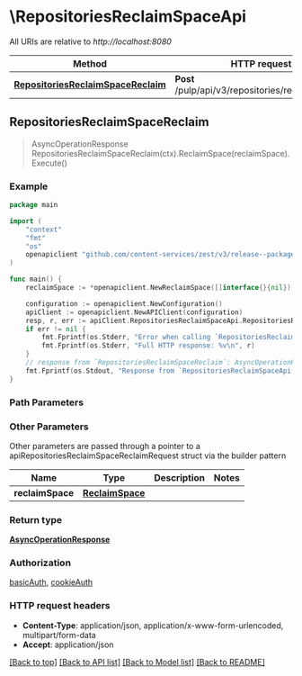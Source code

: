 # \RepositoriesReclaimSpaceApi

All URIs are relative to *http://localhost:8080*

Method | HTTP request | Description
------------- | ------------- | -------------
[**RepositoriesReclaimSpaceReclaim**](RepositoriesReclaimSpaceApi.md#RepositoriesReclaimSpaceReclaim) | **Post** /pulp/api/v3/repositories/reclaim_space/ | 



## RepositoriesReclaimSpaceReclaim

> AsyncOperationResponse RepositoriesReclaimSpaceReclaim(ctx).ReclaimSpace(reclaimSpace).Execute()





### Example

```go
package main

import (
    "context"
    "fmt"
    "os"
    openapiclient "github.com/content-services/zest/v3/release--package-name&#x3D;zest"
)

func main() {
    reclaimSpace := *openapiclient.NewReclaimSpace([]interface{}{nil}) // ReclaimSpace | 

    configuration := openapiclient.NewConfiguration()
    apiClient := openapiclient.NewAPIClient(configuration)
    resp, r, err := apiClient.RepositoriesReclaimSpaceApi.RepositoriesReclaimSpaceReclaim(context.Background()).ReclaimSpace(reclaimSpace).Execute()
    if err != nil {
        fmt.Fprintf(os.Stderr, "Error when calling `RepositoriesReclaimSpaceApi.RepositoriesReclaimSpaceReclaim``: %v\n", err)
        fmt.Fprintf(os.Stderr, "Full HTTP response: %v\n", r)
    }
    // response from `RepositoriesReclaimSpaceReclaim`: AsyncOperationResponse
    fmt.Fprintf(os.Stdout, "Response from `RepositoriesReclaimSpaceApi.RepositoriesReclaimSpaceReclaim`: %v\n", resp)
}
```

### Path Parameters



### Other Parameters

Other parameters are passed through a pointer to a apiRepositoriesReclaimSpaceReclaimRequest struct via the builder pattern


Name | Type | Description  | Notes
------------- | ------------- | ------------- | -------------
 **reclaimSpace** | [**ReclaimSpace**](ReclaimSpace.md) |  | 

### Return type

[**AsyncOperationResponse**](AsyncOperationResponse.md)

### Authorization

[basicAuth](../README.md#basicAuth), [cookieAuth](../README.md#cookieAuth)

### HTTP request headers

- **Content-Type**: application/json, application/x-www-form-urlencoded, multipart/form-data
- **Accept**: application/json

[[Back to top]](#) [[Back to API list]](../README.md#documentation-for-api-endpoints)
[[Back to Model list]](../README.md#documentation-for-models)
[[Back to README]](../README.md)

